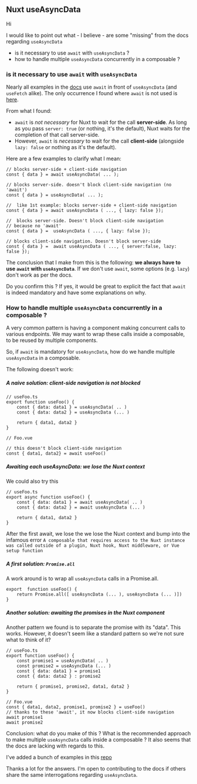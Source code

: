## Nuxt useAsyncData

Hi

I would like to point out what - I believe - are some "missing" from the docs regarding `useAsyncData`

- is it necessary to use `await` with `useAsyncData` ?
- how to handle multiple `useAsyncData` concurrently in a composable ?

### is it necessary to use `await` with `useAsyncData`

Nearly all examples in the [docs](https://nuxt.com/docs/api/composables/use-async-data) use `await` in front of `useAsyncData` (and `useFetch` alike). The only occurrence I found where `await` is not used is [here](https://nuxt.com/docs/api/composables/use-async-data#shared-state-and-option-consistency).

From what I found:

- `await` is _not necessary_ for Nuxt to wait for the call **server-side**. As long as you pass `server: true` (or nothing, it's the default), Nuxt waits for the completion of that call server-side.
- However, `await` is _necessary_ to wait for the call **client-side** (alongside `lazy: false` or nothing as it's the default).

Here are a few examples to clarify what I mean:

```
// blocks server-side + client-side navigation
const { data } = await useAsyncData( ... );

// blocks server-side. doesn't block client-side navigation (no 'await')
const { data } = useAsyncData( ... );

//  like 1st example: blocks server-side + client-side navigation
const { data } = await useAsyncData ( ..., { lazy: false });

//  blocks server-side. Doesn't block client-side navigation
// because no 'await'
const { data } =  useAsyncData ( ..., { lazy: false });

// blocks client-side navigation. Doesn't block server-side
const { data } =  await useAsyncData ( ..., { server:false, lazy: false });
```

The conclusion that I make from this is the following: **we always have to use `await` with `useAsyncData`**. If we don't use `await`, some options (e.g. `lazy`) don't work as per the docs.

Do you confirm this ? If yes, it would be great to explicit the fact that `await` is indeed mandatory and have some explanations on why.

### How to handle multiple `useAsyncData` concurrently in a composable ?

A very common pattern is having a component making concurrent calls to various endpoints. We may want to wrap these calls inside a composable, to be reused by multiple components.

So, if `await` is mandatory for `useAsyncData`, how do we handle multiple `useAsyncData` in a composable.

The following doesn't work:

##### A naive solution: client-side navigation is not blocked

```
// useFoo.ts
export function useFoo() {
    const { data: data1 } = useAsyncData( .. )
    const { data: data2 } = useAsyncData (... )

    return { data1, data2 }
}

// Foo.vue

// this doesn't block client-side navigation
const { data1, data2} = await useFoo()
```

##### Awaiting each useAsyncData: we lose the Nuxt context

We could also try this

```
// useFoo.ts
export async function useFoo() {
    const { data: data1 } = await useAsyncData( .. )
    const { data: data2 } = await useAsyncData (... )

    return { data1, data2 }
}
```

After the first await, we lose the we lose the Nuxt context and bump into the infamous error `A composable that requires access to the Nuxt instance was called outside of a plugin, Nuxt hook, Nuxt middleware, or Vue setup function`

##### A first solution: `Promise.all`

A work around is to wrap all `useAsyncData` calls in a Promise.all.

```
export  function useFoo() {
    return Promise.all([ useAsyncData (... ), useAsyncData (... )])
}
```

##### Another solution: awaiting the promises in the Nuxt component

Another pattern we found is to separate the promise with its "data". This works. However, it doesn't seem like a standard pattern so we're not sure what to think of it?

```
// useFoo.ts
export function useFoo() {
    const promise1 = useAsyncData( .. )
    const promise2 = useAsyncData (... )
    const { data: data1 } = promise1
    const { data: data2 } : promise2

    return { promise1, promise2, data1, data2 }
}

// Foo.vue
const { data1, data2, promise1, promise2 } = useFoo()
// thanks to these 'await', it now blocks client-side navigation
await promise1
await promise2

```

Conclusion: what do you make of this ? What is the recommended approach to make multiple `useAsyncData` calls inside a composable ? It also seems that the docs are lacking with regards to this.

I've added a bunch of examples in this [repo](https://github.com/timhn-bm/nuxt-use-async-data-tests)

Thanks a lot for the answers. I'm open to contributing to the docs if others share the same interrogations regarding `useAsyncData`.
